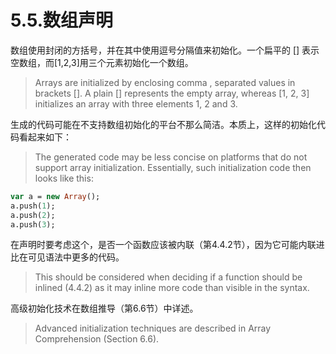 # 5.5.数组声明

数组使用封闭的方括号，并在其中使用逗号分隔值来初始化。一个扁平的 [] 表示空数组，而[1,2,3]用三个元素初始化一个数组。

> Arrays are initialized by enclosing comma , separated values in brackets []. A plain [] represents the empty array, whereas [1, 2, 3] initializes an array with three elements 1, 2 and 3.

生成的代码可能在不支持数组初始化的平台不那么简洁。本质上，这样的初始化代码看起来如下：

> The generated code may be less concise on platforms that do not support array initialization. Essentially, such initialization code then looks like this:

```haxe
var a = new Array();
a.push(1); 
a.push(2); 
a.push(3);
```

在声明时要考虑这个，是否一个函数应该被内联（第4.4.2节），因为它可能内联进比在可见语法中更多的代码。

> This should be considered when deciding if a function should be inlined (4.4.2) as it may inline more code than visible in the syntax.

高级初始化技术在数组推导（第6.6节）中详述。

> Advanced initialization techniques are described in Array Comprehension (Section 6.6).